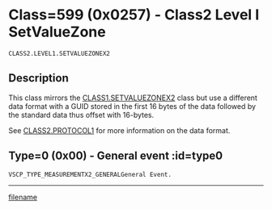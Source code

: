 # Class=599 (0x0257) - Class2 Level I SetValueZone

    CLASS2.LEVEL1.SETVALUEZONEX2

## Description

This class mirrors the [CLASS1.SETVALUEZONEX2](./class1.setvaluezone.md) class but use a different data format with a GUID stored in the first 16 bytes of the data followed by the standard data thus offset with 16-bytes.

See [CLASS2.PROTOCOL1](./class2.protocol1.md) for more information on the data format.

## Type=0 (0x00) - General event :id=type0
    VSCP_TYPE_MEASUREMENTX2_GENERALGeneral Event.





----


[filename](./bottom_copyright.md ':include')